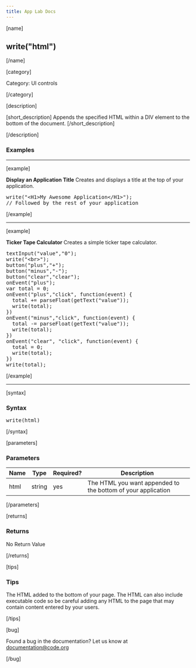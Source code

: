 ```yaml
---
title: App Lab Docs
---
```


[name]

## write("html")

[/name]


[category]

Category: UI controls

[/category]

[description]

[short_description]
Appends the specified HTML within a DIV element to the bottom of the document.
[/short_description]

[/description]

### Examples
____________________________________________________

[example]

**Display an Application Title**
Creates and displays a title at the top of your application.

<pre>
write("&lt;H1>My Awesome Application&lt;/H1>");
// Followed by the rest of your application
</pre>

[/example]

____________________________________________________

[example]

**Ticker Tape Calculator**
Creates a simple ticker tape calculator.
<pre>
textInput("value","0");
write("&lt;br>");
button("plus","+");
button("minus","-");
button("clear","clear");
onEvent("plus");
var total = 0;
onEvent("plus","click", function(event) {
  total += parseFloat(getText("value"));
  write(total);
})
onEvent("minus","click", function(event) {
  total -= parseFloat(getText("value"));
  write(total);
})
onEvent("clear", "click", function(event) {
  total = 0;
  write(total);
})
write(total);
</pre>

[/example]

____________________________________________________

[syntax]

### Syntax
<pre>
write(html)
</pre>

[/syntax]


[parameters]

### Parameters

| Name  | Type | Required? | Description |
|-----------------|------|-----------|-------------|
| html | string | yes | The HTML you want appended to the bottom of your application |
[/parameters]

[returns]

### Returns
No Return Value

[/returns]

[tips]

### Tips
The HTML added to the bottom of your page. The HTML can also include executable code so be careful adding any HTML to the page that may contain content entered by your users.

[/tips]

[bug]

Found a bug in the documentation? Let us know at documentation@code.org

[/bug]
